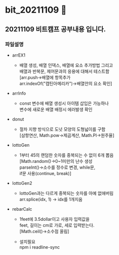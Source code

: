 # bit_20211109  :running:

## 20211109 비트캠프 공부내용 입니다.

### 파일설명

* arrEX1
  * 배열 생성, 배열 인덱스, 배열에 요소 추가방법 그리고<BR/>
  배열과 반복문, 제어문과의 응용에 대해서 테스트함<BR/>
  [arr.push->배열에 항목추가<BR/>
  arr.indexOf("캡틴아메리카")->배열안의 요소 확인]

* arrInfo
  * const 변수에 배열 생성시 아이템 삽입은 가능하나<BR/>
  변수에 새로운 배열 배정시 에러발생 확인

* donut
  * 절차 지향 방식으로 도넛 모양의 도형넓이를 구함<BR/>
  [삼항연산, Math.pow->제곱계산, Math.PI->원주율]

* lottoGen
  * 1부터 45의 랜덤한 숫자를 중복되는 수 없이 6개 뽑음<BR/>
  [Math.random()->0~1미만의 난수 생성<BR/>
  parseInt()->소수를 정수로 변경, while문,<BR/>
  if문 사용(continue, break)]

* lottoGen2
  * lottoGen과는 다르게 중복되는 숫자를 아예 없애버림<BR/>
  arr.splice(idx, 1) -> idx를 1개지움

* rebarCalc
  * 1feet에 3.5dollar이고 사용자 입력값을<BR/>
  feet, 길이는 cm로 가로, 세로 입력받는다.<BR/>
  [Math.ceil()->소수점 올림]
  
  * 설치필요 <BR/>
  npm i readline-sync  
